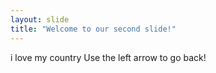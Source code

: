 ```yaml
---
layout: slide
title: "Welcome to our second slide!"
---
```

i love my country
Use the left arrow to go back!
